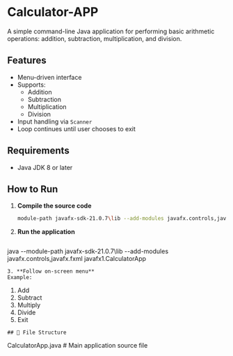 # Calculator-APP
A simple command-line Java application for performing basic arithmetic operations: addition, subtraction, multiplication, and division.
## Features
* Menu-driven interface
* Supports:
  * Addition
  * Subtraction
  * Multiplication
  * Division
* Input handling via `Scanner`
* Loop continues until user chooses to exit
## Requirements
* Java JDK 8 or later
## How to Run
1. **Compile the source code**
   ```bash
   module-path javafx-sdk-21.0.7\lib --add-modules javafx.controls,javafx.fxml javafx1\CalculatorApp.java
   ```
2. **Run the application**
   ```bash
java --module-path javafx-sdk-21.0.7\lib --add-modules javafx.controls,javafx.fxml javafx1.CalculatorApp
   ```
3. **Follow on-screen menu**
   Example:
   ```
   1. Add
   2. Subtract
   3. Multiply
   4. Divide
   5. Exit
   ```
## 📁 File Structure
```
CalculatorApp.java   # Main application source file
```

